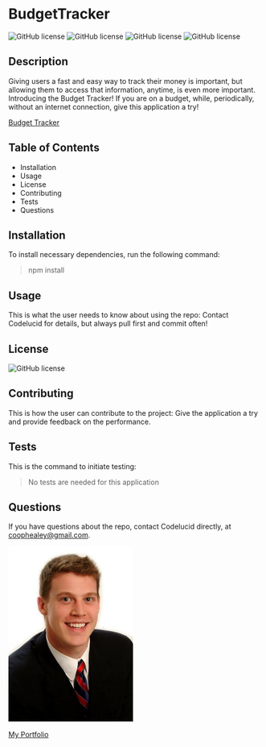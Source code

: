 # BudgetTracker

![GitHub license](https://img.shields.io/badge/Skill-HTML-brightgreen) ![GitHub license](https://img.shields.io/badge/Skill-CSS-blue) ![GitHub license](https://img.shields.io/badge/Skill-JavaScript-red) ![GitHub license](https://img.shields.io/badge/Deployment-Heroku-Purple)

## Description  

Giving users a fast and easy way to track their money is important, but allowing them to access that information, anytime, is even more important.  Introducing the Budget Tracker!  If you are on a budget, while, periodically, without an internet connection, give this application a try!

[Budget Tracker](https://budget-tracker-for-all.herokuapp.com/)

## Table of Contents
- Installation 
- Usage
- License
- Contributing
- Tests
- Questions  

## Installation  

To install necessary dependencies, run the following command:
>npm install  

## Usage  

This is what the user needs to know about using the repo:
Contact Codelucid for details, but always pull first and commit often!  

## License  

![GitHub license](https://img.shields.io/badge/license-None-brightgreen)

## Contributing  

This is how the user can contribute to the project:
Give the application a try and provide feedback on the performance.  

## Tests  

This is the command to initiate testing:
>No tests are needed for this application  

## Questions  

If you have questions about the repo, contact Codelucid directly, at coophealey@gmail.com.

[![My Profile Picture](profilePic.png)](https://github.com/codelucid "My Profile Picture")

[My Portfolio](https://codelucid.github.io/Portfolio/ "My Portfolio")